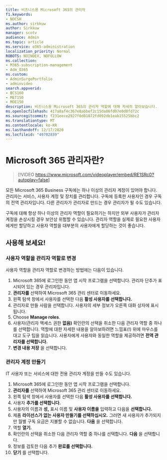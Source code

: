 ```yaml
---
title: 비즈니스용 Microsoft 365의 관리자
f1.keywords:
- NOCSH
ms.author: sirkkuw
author: Sirkkuw
manager: scotv
audience: Admin
ms.topic: article
ms.service: o365-administration
localization_priority: Normal
ROBOTS: NOINDEX, NOFOLLOW
ms.collection:
- M365-subscription-management
- Adm_O365
ms.custom:
- AdminSurgePortfolio
- adminvideo
search.appverid:
- BCS160
- MET150
- MOE150
description: 비즈니스용 Microsoft 365의 관리자 역할에 대해 자세히 알아보습니다.
ms.openlocfilehash: 417a8af4c367e8abbef2c15da86fd07e0d8fd72c
ms.sourcegitcommit: f231eece2927f0d01072fd092db1eab15525bbc2
ms.translationtype: MT
ms.contentlocale: ko-KR
ms.lasthandoff: 12/17/2020
ms.locfileid: "49702839"
---
```

# <a name="what-is-a-microsoft-365-admin"></a>Microsoft 365 관리자란?

> [!VIDEO https://www.microsoft.com/videoplayer/embed/RE1SRc0?autoplay=false]

모든 Microsoft 365 Business 구독에는 하나 이상의 관리자 계정이 있어야 합니다. 관리자는 서비스, 사용자 계정 및 장치를 관리합니다. 구독에 등록한 사용자인 경우 구독의 전역 관리자입니다. 다른 관리자가 관리자로 만드는 경우 관리자가 될 수도 있습니다.

구독에 대해 항상 하나 이상의 관리자 역할이 필요하기는 하지만 외부 사용자가 관리자 계정을 손상시킬 경우 보안상 위험할 수 있습니다. 관리자 역할을 실제로 필요한 사용자에게만 할당하고 사용자 역할을 대부분의 사용자에게 할당하는 것이 좋습니다.

## <a name="try-it"></a>사용해 보세요!

### <a name="change-a-user-role-to-an-admin-role"></a>사용자 역할을 관리자 역할로 변경

사용자 역할을 관리자 역할로 변경하는 방법에는 다음이 있습니다.

1. Microsoft 365에 로그인한 동안 앱 시작 프로그램을 선택합니다. 관리자 단추가 표시되어 있는 경우 관리자입니다.
1. **관리자를** 선택하여 Microsoft 365 관리 센터로 이동하세요.
1. 왼쪽 탐색 창에서 사용자를 선택한 다음 **활성 사용자를 선택합니다.**
1. 관리자로 만들 사람을 선택합니다. 사용자의 세부 정보가 오른쪽 대화 상자에 표시됩니다.
1. Choose **Manage roles**.
1. 사용자(관리자 액세스 권한 **없음)** 확인란의 선택을 취소한 다음 관리자 역할 중 하나를 선택합니다. 역할에 대한 자세한 내용을 알아보하려면 느낌표(!) 위에 마우스를 대고 도구 팁을 읽습니다. 사용자에게 사용자와 동일한 역할을 제공하려면 **전역 관리자를 선택합니다.**
1. **변경 내용 저장** 을 선택합니다.

### <a name="create-an-admin-account"></a>관리자 계정 만들기 

IT 사용자 또는 서비스에 대한 전용 관리자 계정을 만들 수도 있습니다.

1. Microsoft 365에 로그인한 동안 앱 시작 프로그램을 선택합니다.
1. **관리자를** 선택하여 Microsoft 365 관리 센터로 이동하세요.
1. 왼쪽 탐색 창에서 사용자를 선택한 다음 **활성 사용자를 선택합니다.**
1. 사용자 **추가를 선택합니다.**
1. 사용자의 이름과  **성,** 표시 이름 및 **사용자 이름을** 입력하고 다음을 **선택합니다.**
1. 제품 **라이선스가 없는 사용자 만들기를 선택하십시오.** 그러면 새 사용자가 추가되지만 월별 구독 요금은 지불할 수 없습니다. **다음** 을 선택합니다.
1. 역할 **열기.**
1. 확인란의 선택을 취소한 다음 관리자 역할 중 하나를 선택합니다. **다음** 을 선택합니다.
1. 정보를 검토한 다음 추가 **완료를 선택합니다.**
1. **닫기** 를 선택합니다.
